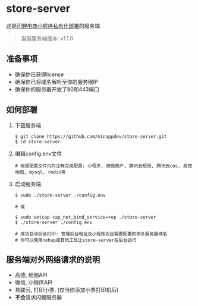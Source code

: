 # store-server

这是[闪鲤电商小程序私有化部署](https://minapp.dev)的服务端

> 当前服务端版本: v1.1.0

## 准备事项

* 确保你已获得license
* 确保你已将域名解析至你的服务器IP
* 确保你的服务器开放了80和443端口

## 如何部署

1. 下载服务端

    ```
    $ git clone https://github.com/minappdev/store-server.git
    $ cd store-server
    ```

3. 编辑config.env文件

    ```
    # 根据配置文件内的注释完成配置: 小程序, 微信商户, 腾讯云短信, 腾讯云cos, 高德地图, mysql, redis等
    ```

4. 启动服务端

    ```
    $ sudo ./store-server ./config.env

    # 或

    $ sudo setcap cap_net_bind_service=+ep ./store-server
    $ ./store-server ./config.env

    # 成功启动后会打印: 管理后台地址及小程序后台需要配置的相关服务器域名
    # 你可以使用nohup或其他工具让store-server在后台运行
    ```

## 服务端对外网络请求的说明

* 高德, 地图API
* 微信, 小程序API
* 易联云, 打印小票. (仅当你添加小票打印机后)
* **不会**请求闪鲤服务器
